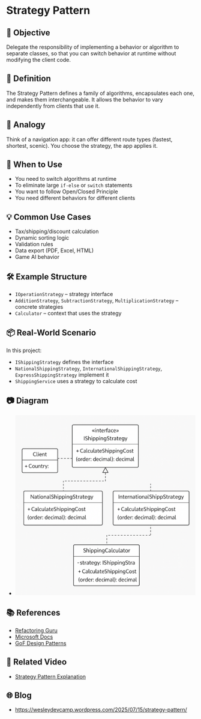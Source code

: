 # Strategy Pattern

## 🎯 Objective

Delegate the responsibility of implementing a behavior or algorithm to separate classes, so that you can switch behavior at runtime without modifying the client code.

## 📌 Definition

The Strategy Pattern defines a family of algorithms, encapsulates each one, and makes them interchangeable. It allows the behavior to vary independently from clients that use it.

## 🧠 Analogy

Think of a navigation app: it can offer different route types (fastest, shortest, scenic). You choose the strategy, the app applies it.

## 🚀 When to Use

- You need to switch algorithms at runtime
- To eliminate large `if-else` or `switch` statements
- You want to follow Open/Closed Principle
- You need different behaviors for different clients

## 💡 Common Use Cases

- Tax/shipping/discount calculation
- Dynamic sorting logic
- Validation rules
- Data export (PDF, Excel, HTML)
- Game AI behavior

## 🛠 Example Structure

- `IOperationStrategy` – strategy interface
- `AdditionStrategy`, `SubtractionStrategy`, `MultiplicationStrategy` – concrete strategies
- `Calculator` – context that uses the strategy

## 📦 Real-World Scenario

In this project:
- `IShippingStrategy` defines the interface
- `NationalShippingStrategy`, `InternationalShippingStrategy`, `ExpressShippingStrategy` implement it
- `ShippingService` uses a strategy to calculate cost

## 📷 Diagram

- ![Strategy diagram](../Diagrams/StrategyDiagram.png)

## 📚 References

- [Refactoring Guru](https://refactoring.guru/design-patterns/strategy)
- [Microsoft Docs](https://learn.microsoft.com/en-us/dotnet/standard/design-guidelines/)
- [GoF Design Patterns](https://en.wikipedia.org/wiki/Strategy_pattern)

## 🎥 Related Video
- [Strategy Pattern Explanation](https://youtu.be/Dd79dttdMKY)

## 🌐 Blog
- https://wesleydevcamp.wordpress.com/2025/07/15/strategy-pattern/